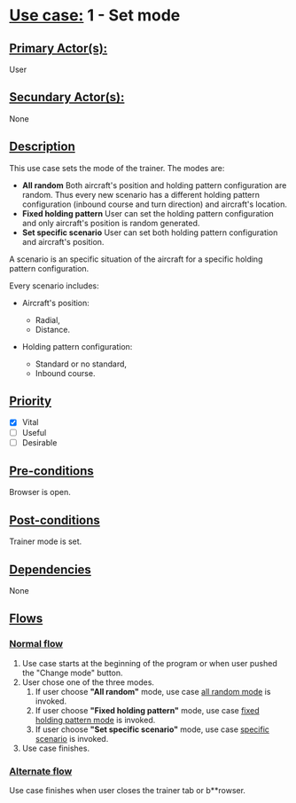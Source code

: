# [Use case:](#use-case) 1 - Set mode

## [Primary Actor(s):](#primary-actors)
User

## [Secundary Actor(s):](#secundary-actors)
None

## [Description](#description)
This use case sets the mode of the trainer. The modes are:

+ **All random** Both aircraft's position and holding pattern configuration are random. Thus every new scenario has a different holding pattern configuration (inbound course and turn direction) and aircraft's location. 
+ **Fixed holding pattern** User can set the holding pattern configuration and only aircraft's position is random generated.
+ **Set specific scenario** User can set both holding pattern configuration and aircraft's position.

A scenario is an specific situation of the aircraft for a specific holding pattern configuration.

Every scenario includes:
- Aircraft's position:
	+ Radial,
	+ Distance.

- Holding pattern configuration:
	+ Standard or no standard,
	+ Inbound course.


## [Priority](#priority)
- [x] Vital
- [ ] Useful 
- [ ] Desirable

## [Pre-conditions](#pre-conditions)
Browser is open.

## [Post-conditions](#post-conditions)
Trainer mode is set.

## [Dependencies](#dependencies)
None

## [Flows](#flows)
### [Normal flow](#normal-flow)
1. Use case starts at the beginning of the program or when user pushed the "Change mode" button.
2. User chose one of the three modes.
	1. If user choose **"All random"** mode, use case [all random mode](all-random-mode.md) is invoked.
	2. If user choose **"Fixed holding pattern"** mode, use case [fixed holding pattern mode](fixed-holding-pattern-mode.md) is invoked.
	3. If user choose **"Set specific scenario"** mode, use case [specific scenario](specific-scenario-mode.md) is invoked.
3. Use case finishes.

### [Alternate flow](#alternate-flow)
Use case finishes when user closes the trainer tab or b**rowser.
